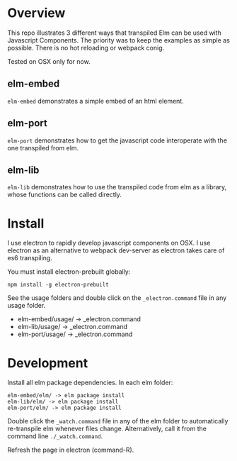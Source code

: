 # Overview

This repo illustrates 3 different ways that transpiled Elm can be used with Javascript Components. The priority was to keep the examples as simple as possible. There is no hot reloading or webpack conig.

Tested on OSX only for now.

## elm-embed

`elm-embed` demonstrates a simple embed of an html element.

## elm-port

`elm-port` demonstrates how to get the javascript code interoperate with the one transpiled from elm.

## elm-lib

`elm-lib` demonstrates how to use the transpiled code from elm as a library, whose functions can be called directly.


# Install

I use electron to rapidly develop javascript components on OSX. I use electron as an alternative to webpack dev-server as electron takes care of es6 transpiling.

You must install electron-prebuilt globally:

    npm install -g electron-prebuilt

See the usage folders and double click on the `_electron.command` file in any usage folder.

  * elm-embed/usage/ -> _electron.command
  * elm-lib/usage/  ->  _electron.command
  * elm-port/usage/ -> _electron.command

# Development

Install all elm package dependencies. In each elm folder:

    elm-embed/elm/ -> elm package install
    elm-lib/elm/ -> elm package install
    elm-port/elm/ -> elm package install

Double click the `_watch.command` file in any of the elm folder to automatically re-transpile elm whenever files change. Alternatively, call it from the command line `./_watch.command`.

Refresh the page in electron (command-R).
